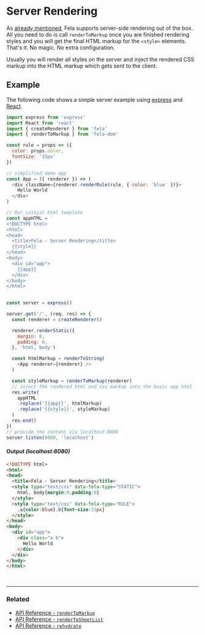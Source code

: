 # Server Rendering
As [already mentioned](../introduction/Benefits.md), Fela supports server-side rendering out of the box.
All you need to do is call `renderToMarkup` once you are finished rendering styles and you will get the final HTML markup for the `<style>` elements.<br>
That's it. No magic. No extra configuration.

Usually you will render all styles on the server and inject the rendered CSS markup into the HTML markup which gets sent to the client.

## Example
The following code shows a simple server example using [express](https://github.com/expressjs/express) and [React](https://github.com/facebook/react).
```javascript
import express from 'express'
import React from 'react'
import { createRenderer } from 'fela'
import { renderToMarkup } from 'fela-dom'

const rule = props => ({
  color: props.color,
  fontSize: '15px'
})

// simplified demo app
const App = ({ renderer }) => (
  <div className={renderer.renderRule(rule, { color: 'blue' })}>
    Hello World
  </div>
)

// Our initial html template
const appHTML = `
<!DOCTYPE html>
<html>
<head>
  <title>Fela - Server Rendering</title>
  {{style}}
</head>
<body>
  <div id="app">
    {{app}}
  </div>
</body>
</html>
`

const server = express()

server.get('/', (req, res) => {
  const renderer = createRenderer()

  renderer.renderStatic({
    margin: 0,
    padding: 0,
  }, 'html, body')

  const htmlMarkup = renderToString(
    <App renderer={renderer} />
  )

  const styleMarkup = renderToMarkup(renderer)
  // inject the rendered html and css markup into the basic app html
  res.write(
    appHTML
    .replace('{{app}}', htmlMarkup)
    .replace('{{style}}', styleMarkup)
  )
  res.end()
})
// provide the content via localhost:8080
server.listen(8080, 'localhost')
```
#### Output *(localhost:8080)*
```HTML
<!DOCTYPE html>
<html>
<head>
  <title>Fela - Server Rendering</title>
  <style type="text/css" data-fela-type="STATIC">
    html, body{margin:0;padding:0}
  </style>
  <style type="text/css" data-fela-type="RULE">
    .a{color:blue}.b{font-size:15px}
  </style>
</head>
<body>
  <div id="app">
    <div class="a b">
      Hello World
    </div>
  </div>
</body>
</html>
```

<br>

---

### Related
* [API Reference - `renderToMarkup`](../api/fela-dom/renderToMarkup)
* [API Reference - `renderToSheetList`](../api/fela-dom/renderToSheetList)
* [API Reference - `rehydrate`](../api/fela-dom/rehydrate)
